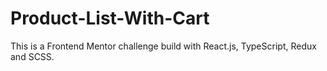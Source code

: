# Product-List-With-Cart
This is a Frontend Mentor challenge build with React.js, TypeScript, Redux and SCSS.
